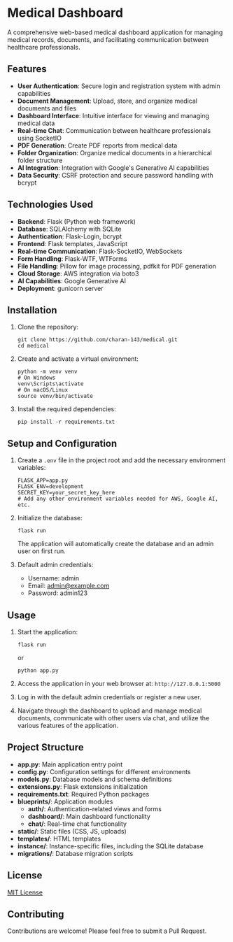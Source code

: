 # Medical Dashboard

A comprehensive web-based medical dashboard application for managing medical records, documents, and facilitating communication between healthcare professionals.

## Features

- **User Authentication**: Secure login and registration system with admin capabilities
- **Document Management**: Upload, store, and organize medical documents and files
- **Dashboard Interface**: Intuitive interface for viewing and managing medical data
- **Real-time Chat**: Communication between healthcare professionals using SocketIO
- **PDF Generation**: Create PDF reports from medical data
- **Folder Organization**: Organize medical documents in a hierarchical folder structure
- **AI Integration**: Integration with Google's Generative AI capabilities
- **Data Security**: CSRF protection and secure password handling with bcrypt

## Technologies Used

- **Backend**: Flask (Python web framework)
- **Database**: SQLAlchemy with SQLite
- **Authentication**: Flask-Login, bcrypt
- **Frontend**: Flask templates, JavaScript
- **Real-time Communication**: Flask-SocketIO, WebSockets
- **Form Handling**: Flask-WTF, WTForms
- **File Handling**: Pillow for image processing, pdfkit for PDF generation
- **Cloud Storage**: AWS integration via boto3
- **AI Capabilities**: Google Generative AI
- **Deployment**: gunicorn server

## Installation

1. Clone the repository:
   ```
   git clone https://github.com/charan-143/medical.git
   cd medical
   ```

2. Create and activate a virtual environment:
   ```
   python -m venv venv
   # On Windows
   venv\Scripts\activate
   # On macOS/Linux
   source venv/bin/activate
   ```

3. Install the required dependencies:
   ```
   pip install -r requirements.txt
   ```

## Setup and Configuration

1. Create a `.env` file in the project root and add the necessary environment variables:
   ```
   FLASK_APP=app.py
   FLASK_ENV=development
   SECRET_KEY=your_secret_key_here
   # Add any other environment variables needed for AWS, Google AI, etc.
   ```

2. Initialize the database:
   ```
   flask run
   ```
   The application will automatically create the database and an admin user on first run.

3. Default admin credentials:
   - Username: admin
   - Email: admin@example.com
   - Password: admin123

## Usage

1. Start the application:
   ```
   flask run
   ```
   or
   ```
   python app.py
   ```

2. Access the application in your web browser at: `http://127.0.0.1:5000`

3. Log in with the default admin credentials or register a new user.

4. Navigate through the dashboard to upload and manage medical documents, communicate with other users via chat, and utilize the various features of the application.

## Project Structure

- **app.py**: Main application entry point
- **config.py**: Configuration settings for different environments
- **models.py**: Database models and schema definitions
- **extensions.py**: Flask extensions initialization
- **requirements.txt**: Required Python packages
- **blueprints/**: Application modules
  - **auth/**: Authentication-related views and forms
  - **dashboard/**: Main dashboard functionality
  - **chat/**: Real-time chat functionality
- **static/**: Static files (CSS, JS, uploads)
- **templates/**: HTML templates
- **instance/**: Instance-specific files, including the SQLite database
- **migrations/**: Database migration scripts

## License

[MIT License](LICENSE)

## Contributing

Contributions are welcome! Please feel free to submit a Pull Request.

